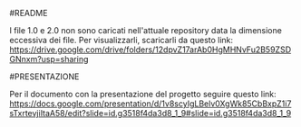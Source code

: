 #README 

I file 1.0 e 2.0 non sono caricati nell'attuale repository data la dimensione eccessiva dei file. Per visualizzarli, scaricarli da questo link: https://drive.google.com/drive/folders/12dpvZ17arAb0HgMHNvFu2B59ZSDGNnxm?usp=sharing 

#PRESENTAZIONE 

Per il documento con la presentazione del progetto seguire questo link: https://docs.google.com/presentation/d/1v8scyIgLBelv0XgWk85CbBxpZ1i7sTxrtevjiItaA58/edit?slide=id.g3518f4da3d8_1_9#slide=id.g3518f4da3d8_1_9
